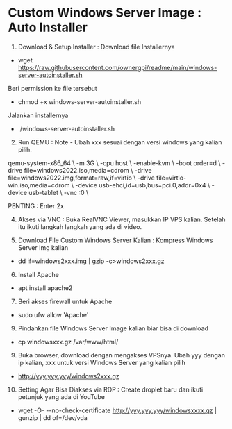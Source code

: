 # Custom Windows Server Image : Auto Installer

1. Download & Setup Installer :
Download file Installernya
- wget https://raw.githubusercontent.com/ownergpi/readme/main/windows-server-autoinstaller.sh

Beri permission ke file tersebut
- chmod +x windows-server-autoinstaller.sh

Jalankan installernya
- ./windows-server-autoinstaller.sh

2. Run QEMU :
Note - Ubah xxx sesuai dengan versi windows yang kalian pilih.
<p>
qemu-system-x86_64 \
-m 3G \
-cpu host \
-enable-kvm \
-boot order=d \
-drive file=windows2022.iso,media=cdrom \
-drive file=windows2022.img,format=raw,if=virtio \
-drive file=virtio-win.iso,media=cdrom \
-device usb-ehci,id=usb,bus=pci.0,addr=0x4 \
-device usb-tablet \
-vnc :0 \
</p>
PENTING : Enter 2x

4. Akses via VNC :
Buka RealVNC Viewer, masukkan IP VPS kalian. Setelah itu ikuti langkah langkah yang ada di video.

5. Download File Custom Windows Server Kalian :
Kompress Windows Server Img kalian
- dd if=windows2xxx.img | gzip -c>windows2xxx.gz

6. Install Apache
- apt install apache2

7. Beri akses firewall untuk Apache
- sudo ufw allow 'Apache'

9. Pindahkan file Windows Server Image kalian biar bisa di download
- cp windowsxxx.gz /var/www/html/
  
9. Buka browser, download dengan mengakses VPSnya. Ubah yyy dengan ip kalian, xxx untuk versi Windows Server yang kalian pilih
- http://yyy.yyy.yyy/windows2xxx.gz

10. Setting Agar Bisa Diakses via RDP :
Create droplet baru dan ikuti petunjuk yang ada di YouTube
- wget -O- --no-check-certificate http://yyy.yyy.yyy/windowsxxxx.gz | gunzip | dd of=/dev/vda
